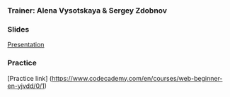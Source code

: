 ### Trainer: Alena Vysotskaya & Sergey Zdobnov

### Slides
[Presentation](http://slides.com/avav/deck/fullscreen)

### Practice
[Practice link] (https://www.codecademy.com/en/courses/web-beginner-en-yjvdd/0/1)